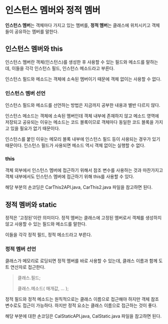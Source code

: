 # 인스턴스 멤버와 정적 멤버
**인스턴스 멤버**는 객체마다 가지고 있는 멤버를, **정적 멤버**는 클래스에 위치시키고 객체들이 공유하는 멤버를 말한다.

## 인스턴스 멤버와 this
인스턴스 멤버란 객체(인스턴스)를 생성한 후 사용할 수 있는 필드와 메소드를 말하는데, 이들을 각각 인스턴스 필드, 인스턴스 메소드라고 부른다.

인스턴스 필드와 메소드는 객체에 소속된 멤버이기 때문에 객체 없이는 사용할 수 없다.

### 인스턴스 멤버 선언
인스턴스 필드와 메소드를 선언하는 방법은 지금까지 공부한 내용과 별반 다르지 않다.

인스턴스 메소드는 객체에 소속된 멤버인데 객체 내부에 존재하지 않고 메소드 영역에 저장되고 공유되는 이유는 메소드는 코드 블록이므로 객체마다 동일한 코드 블록을 가지고 있을 필요가 없기 때문이다.

인스턴스를 붙인 이유는 메모리 블록 내부에 인스턴스 필드 등이 사용되는 경우가 있기 때문이다. 인스턴스 필드가 사용되면 메소드 역시 객체 없이는 실행할 수 없다.

### this
객체 외부에서 인스턴스 멤버에 접근하기 위해서 참조 변수를 사용하는 것과 마찬가지고 객체 내부에서도 인스턴스 멤버에 접근하기 위해 this를 사용할 수 있다.

해당 부분의 손코딩은 CarThis2API.java, CarThis2.java 파일을 참고하면 된다.

## 정적 멤버와 static
정적은 '고정된'이란 의미이다. 정적 멤버는 클래스에 고정된 멤버로서 객체를 생성하지 않고 사용할 수 있는 필드와 메소드를 말한다.

이들을 각각 정적 필드, 정적 메소드라고 부른다.

### 정적 멤버 선언
클래스가 메모리로 로딩되면 정적 멤버를 바로 사용할 수 있는데, 클래스 이름과 함께 도트 연산자로 접근한다.

> 클래스.필드;
>
> 클래스.메소드( 매개값, ... );

정적 필드와 정적 메소드는 원칙적으로는 클래스 이름으로 접근해야 하지만 객체 참조 변수로도 접근이 가능하다. 하지만 정적 요소는 클래스 이름으로 접근하는 것이 좋다.

해당 부분에 대한 손코딩은 CalStaticAPI.java, CalStatic.java 파일을 참고하면 된다.

